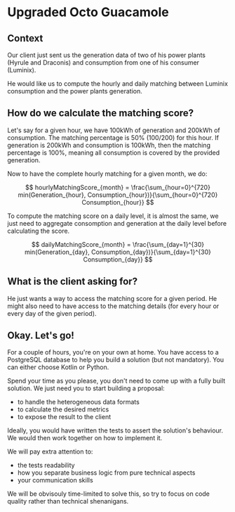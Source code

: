 # Upgraded Octo Guacamole
## Context
Our client just sent us the generation data of two of his power plants (Hyrule and Draconis) and consumption from one of his consumer (Luminix). 

He would like us to compute the hourly and daily matching between Luminix consumption and the power plants generation.

## How do we calculate the matching score?

Let's say for a given hour, we have 100kWh of generation and 200kWh of consumption. The matching percentage is 50% (100/200) for this hour. 
If generation is 200kWh and consumption is 100kWh, then the matching percentage is 100%, meaning all consumption is covered by the provided generation.


Now to have the complete hourly matching for a given month, we do:

$$ hourlyMatchingScore_{month} =  \frac{\sum_{hour=0}^{720} min(Generation_{hour}, Consumption_{hour})}{\sum_{hour=0}^{720} Consumption_{hour}} $$


To compute the matching score on a daily level, it is almost the same, we just need to aggregate consomption and generation at the daily level before calculating the score.

$$ dailyMatchingScore_{month} =  \frac{\sum_{day=1}^{30} min(Generation_{day}, Consumption_{day})}{\sum_{day=1}^{30} Consumption_{day}} $$

## What is the client asking for?

He just wants a way to access the matching score for a given period. He might also need to have access to the matching details (for every hour or every day of the given period).

## Okay. Let's go!

For a couple of hours, you're on your own at home. You have access to a PostgreSQL database to help you build a solution (but not mandatory). You can either choose Kotlin or Python.

Spend your time as you please, you don't need to come up with a fully built solution. We just need you to start building a proposal:
- to handle the heterogeneous data formats
- to calculate the desired metrics
- to expose the result to the client

Ideally, you would have written the tests to assert the solution's behaviour. We would then work together on how to implement it.

We will pay extra attention to:
- the tests readability
- how you separate business logic from pure technical aspects
- your communication skills

We will be obvisouly time-limited to solve this, so try to focus on code quality rather than technical shenanigans.



